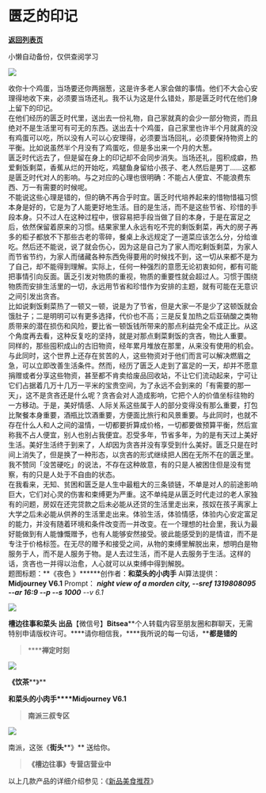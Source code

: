 # 匮乏的印记

[**返回列表页**](/gzh/槽边往事)

小懒自动备份，仅供查阅学习

![](https://mmbiz.qpic.cn/mmbiz_jpg/Ia6gU9JNtkqHGKbgZKEbGy75vc44t7icWk4FYB8ycLLamhIMFGib6wpicIZt5SicFWuns9sfKE7mPicxiccKe1H0ewyQ/640?wx_fmt=jpeg&from;=appmsg)

收你十个鸡蛋，当场要还你两捆葱，这是许多老人家会做的事情。他们不大会心安理得地收下来，必须要当场还礼。我不认为这是什么错处，那是匮乏时代在他们身上留下的印记。  
在他们经历的匮乏时代里，送出去一份礼物，自己家就真的会少一部分物资，而且绝对不是生活里可有可无的东西。送出去十个鸡蛋，自己家里也许半个月就真的没有鸡蛋可以吃，所以没有人可以心安理得，必须要当场回礼，必须要保持物资上的平衡。比如说虽然半个月没有了鸡蛋吃，但是多出来一个月的大葱。  
匮乏时代远去了，但是留在身上的印记却不会同步消失。当场还礼，囤积成癖，热爱剩饭剩菜，香蕉从烂的开始吃，鸡腿鱼身留给小孩子、老人然后是男丁......这都是匮乏时代对人的影响。与之对应的心理也很明确：不能占人便宜、不能浪费东西、万一有需要的时候呢。  
不能说这些心理是错的，但的确不再合乎时宜。匮乏时代培养起来的惜物惜福习惯本身是好的，它是为了人能更好地生活。目的是生活，而不是这些节省、珍惜的手段本身。只不过人在这种过程中，很容易把手段当做了目的本身，于是在富足之后，依然保留着原来的习惯。结果家里人永远有吃不完的剩饭剩菜，再大的房子再多的柜子都放不下那些古老的零碎，餐桌上永远规定了一道菜应该怎么分，分给谁吃。然后还不能说，说了就会伤心，因为这是自己为了家人而吃剩饭剩菜，为家人而节省节约，为家人而储藏各种东西免得要用的时候找不到，这一切从来都不是为了自己，却不能得到理解。实际上，任何一种强烈的意愿无论初衷如何，都有可能把事情引向反面。匮乏引发对物质的重视，物质的重要性就会超过人。习惯于围绕物质而安排生活里的一切，永远用节省和珍惜作为安排的主题，就有可能在无意识之间引发出贪吝。  
比如说剩饭剩菜热了一顿又一顿，说是为了节省，但是大家一不是少了这顿饭就会饿肚子；二是明明可以有更多选择，代价也不高；三是反复加热之后亚硝酸之类物质带来的潜在损伤和风险，要比省一顿饭钱所带来的那点利益完全不成正比。从这个角度再去看，这种反复吃的坚持，就是对那点剩菜剩饭的贪吝，物比人重要。  
同样的，那些囤积成山的古旧物资，经年累月堆放在那里，从来没有使用的机会。与此同时，这个世界上还存在贫苦的人，这些物资对于他们而言可以解决燃眉之急，可以立即改善生活条件。然而，经历了匮乏人走到了富足的一天，却并不愿意捐赠或者分享这些物资，甚至都不肯卖给废品回收站，不让它们流动起来，宁可让它们占据着几万十几万一平米的宝贵空间，为了永远不会到来的「有需要的那一天」，这不是贪吝还是什么呢？贪吝会对人造成影响，它把个人的价值坐标往物的一方移动。于是，美好情感、人际关系这些属于人的部分变得没有那么重要，打包比聚餐本身重要，酒瓶比饮酒重要，方便面比旅行和风景重要。与此同时，也就不存在什么人和人之间的温情，一切都要折算成价格，一切都要做预算平衡，然后宣称我不占人便宜，别人也别占我便宜。忍受多年，节省多年，为的是有天过上美好生活。美好生活终于到来了，人却因为贪吝并没有享受到什么美好。匮乏只是在时间上消失了，但是换了一种形态，以贪吝的形式继续把人困在无所不在的匮乏里。我不赞同「没苦硬吃」的说法，不存在这种故意，有的只是人被困住但是没有觉察，有的只是人处于不自由的状态。  
在我看来，无知、贫困和匮乏是人生中最粗大的三条锁链，不单是对人的前途影响巨大，它们对心灵的伤害和束缚更为严重。这不单纯是从匮乏时代走过的老人家独有的问题，房奴在还完贷款之后未必能从还贷的生活里走出来，孩奴在孩子离家上大学之后未必能从供养的生活里走出来。体验生活，体验情感，体验内心安定富足的能力，并没有随着环境和条件改变而一并改变。在一个理想的社会里，我认为最好能做到有人能慷慨赠予，也有人能够安然接受。彼此能感受到的是情谊，而不是专注于价格标签。在无尽的赠予和接受之间，从物的束缚里解脱出来，想明白是物服务于人，而不是人服务于物。是人去过生活，而不是人去服务于生活。这样的话，贪吝也一并得以治愈，人心就可以从束缚中得到解脱。  
题图标题：**《夜色 》******创作者：**和菜头的小肉手** AI算法提供：**Midjourney V6.1** Prompt： ____night
view of a morden city, --sref 1319808095 --ar 16:9 --p --s 1000___ \--v 6.1_

![](https://mmbiz.qpic.cn/mmbiz_jpg/Ia6gU9JNtkqHGKbgZKEbGy75vc44t7icWiamoIqE4bgD25xkJKO8FThuvp2d9blib3ianHmEOsBzdffxyqvJnj6vAA/640?wx_fmt=jpeg&from;=appmsg)

**槽边往事****和菜头
出品******【微信号】****Bitsea******个人转载内容至朋友圈和群聊天，无需特别申请版权许可。****请你相信我，****我所说的每一句话，****都是错的**

> ******禅定时刻**

![](https://mmbiz.qpic.cn/mmbiz_jpg/Ia6gU9JNtkqHGKbgZKEbGy75vc44t7icWyPZVkLkL6JQ4OpqTl3qKGjeeKQZuTvKpqzxdAlPibcJN1hEnkBgySLg/640?wx_fmt=jpeg&from;=appmsg)

**《饮茶****》**

**和菜头的小肉手****Midjourney V6.1**

> **南派三叔专区**

![](https://mmbiz.qpic.cn/mmbiz_jpg/Ia6gU9JNtkqHGKbgZKEbGy75vc44t7icWia6pnP67nPC1Ohk0mS3FFXa8iaDPJwnnWChtm5QpXGHyyoxIBwJicHPqg/640?wx_fmt=jpeg&from;=appmsg)

南派，这张《**街头****》** 送给你。

> **《槽边往事》专营店营业中**

以上几款产品的详细介绍参见：《[新品美食推荐](https://mp.weixin.qq.com/s?__biz=MjM5MjAzODU2MA==&mid=2652801681&idx=1&sn=14620ec952928e23d02fc38dcf3acdeb&scene=21#wechat_redirect)》

  

